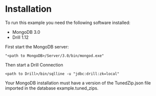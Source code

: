 # Installation

To run this example you need the following software installed:

- MongoDB 3.0
- Drill 1.12

First start the MongoDB server:

```
"<path to MongoDB>/Server/3.0/bin/mongod.exe"
```

Then start a Drill Connection

```
<path to Drill>/bin/sqlline -u "jdbc:drill:zk=local"
```

Your MongoDB installation must have a version of the TunedZip.json file imported in the database example.tuned_zips.

